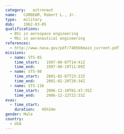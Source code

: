 ```yaml
---
category:	astronaut
name:	CURBEAM, Robert L., Jr.
type:	military
dob:	1962-03-05
qualifications:
  - BSc in aerospace engineering
  - MSc in aeronautical engineering
references:
  - http://www.nasa.gov/pdf/740566main_current.pdf
missions:
  - name: STS-85
    time_start:   1997-08-07T14:41Z
    time_end:     1997-08-19T11:09Z
  - name: STS-98
    time_start:   2001-02-07T23:13Z
    time_end:     2001-02-20T20:34Z
  - name: STS-116
    time_start:   2006-12-10T01:47:35Z
    time_end:     2006-12-22T22:33Z
evas:
  - time_start: 
    duration:   45h34m
gender:	Male
country:
  - USA
---
```

